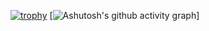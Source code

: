 
[![trophy](https://github-profile-trophy.vercel.app/?username=SS1P)](https://github.com/ryo-ma/github-profile-trophy)
[![Ashutosh's github activity graph](https://github-readme-activity-graph.vercel.app/graph?username=SSIP&theme=dracula)]
<!--
**SS1p/SS1P** is a ✨ _special_ ✨ repository because its `README.md` (this file) appears on your GitHub profile.

Here are some ideas to get you started:

- 🔭 I’m currently working on ...
- 🌱 I’m currently learning ...
- 👯 I’m looking to collaborate on ...
- 🤔 I’m looking for help with ...
- 💬 Ask me about ...
- 📫 How to reach me: ...
- 😄 Pronouns: ...
- ⚡ Fun fact: ...
-->
